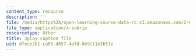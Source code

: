 ```yaml
---
content_type: resource
description: ''
file: /media/https%3A/open-learning-course-data-rc.s3.amazonaws.com/2-003sc-engineering-dynamics-fall-2011/dfece2b1ca0346574afd8b9c11e3b51e_ZNVvYg1FOPk.srt
file_type: application/x-subrip
resourcetype: Other
title: 3play caption file
uid: dfece2b1-ca03-4657-4afd-8b9c11e3b51e
---
```

